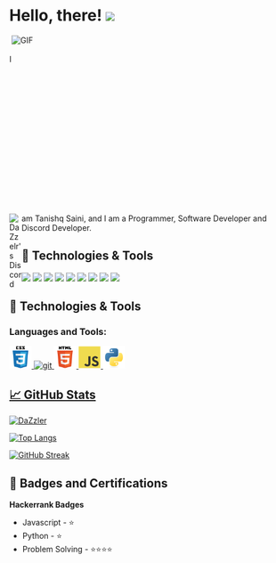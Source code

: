 # Hello, there! <img src="https://raw.githubusercontent.com/MartinHeinz/MartinHeinz/master/wave.gif" width="30px">
 <img align="right" alt="GIF" src="https://github.com/abhisheknaiidu/abhisheknaiidu/blob/master/code.gif?raw=true" width="500" height="320" />

<a href="https://discord.gg/R9TYVk7GKD">
  <img align="left" alt="DaZzelr's Discord" width="22px" src="https://raw.githubusercontent.com/peterthehan/peterthehan/master/assets/discord.svg" />
</a>
<br><br>
I am Tanishq Saini, and I am a Programmer, Software Developer and Discord Developer. 
  
## 🔧 Technologies & Tools
![](https://img.shields.io/badge/OS-Windows_11-informational?style=flat&logo=windows&logoColor=white&color=8d81c2)
![](https://img.shields.io/badge/Editor-VS_Code-informational?style=flat&logo=visual-studio-code&logoColor=white&color=007acc)
![](https://img.shields.io/badge/Code-Python-informational?style=flat&logo=python&logoColor=white&color=356a97)
![](https://img.shields.io/badge/Code-JavaScript-informational?style=flat&logo=javascript&logoColor=white&color=e9d44d)
![](https://img.shields.io/badge/Code-HTML-informational?style=flat&logo=html5&logoColor=white&color=ffa500)
![](https://img.shields.io/badge/Code-CSS-informational?style=flat&logo=css3&logoColor=white&color=0000ff)
![](https://img.shields.io/badge/Shell-cmd-informational?style=flat&logo=powershell&logoColor=white&color=000)
![](https://img.shields.io/badge/Shell-powershell-informational?style=flat&logo=powershell&logoColor=white&color=00008b)
![](https://img.shields.io/badge/Tools-Netlify-informational?style=flat&logo=heroku&logoColor=white&color=430098)

## 🔧 Technologies & Tools
<h3 align="left">Languages and Tools:</h3>
<a href="https://www.w3schools.com/css/" target="_blank"> <img src="https://raw.githubusercontent.com/devicons/devicon/master/icons/css3/css3-original-wordmark.svg" alt="css3" width="40" height="40"/> </a> <a href="https://git-scm.com/" target="_blank"> <img src="https://www.vectorlogo.zone/logos/git-scm/git-scm-icon.svg" alt="git" width="40" height="40"/> </a> <a href="https://www.w3.org/html/" target="_blank"> <img src="https://raw.githubusercontent.com/devicons/devicon/master/icons/html5/html5-original-wordmark.svg" alt="html5" width="40" height="40"/> </a> </a> <a href="https://developer.mozilla.org/en-US/docs/Web/JavaScript" target="_blank"> <img src="https://raw.githubusercontent.com/devicons/devicon/master/icons/javascript/javascript-original.svg" alt="javascript" width="40" height="40"/> </a> <a href="https://www.python.org" target="_blank"> <img src="https://raw.githubusercontent.com/devicons/devicon/master/icons/python/python-original.svg" alt="python" width="40" height="40"/>

## &#x1f4c8; GitHub Stats

[![DaZzler](https://github-readme-stats.vercel.app/api?username=DaZzelr&show_icons=true&theme=tokyonight)](https://github.com/DaZzelr)

[![Top Langs](https://github-readme-stats.vercel.app/api/top-langs/?username=DaZzelr&layout=compact&hide_border=true&theme=tokyonight)](https://github.com/anuraghazra/github-readme-stats)  

[![GitHub Streak](http://github-readme-streak-stats.herokuapp.com?user=DaZzler&theme=tokyonight)](https://git.io/streak-stats)

##  📜  Badges and Certifications
**Hackerrank Badges**

- Javascript  - ⭐
- Python - ⭐
- Problem Solving - ⭐⭐⭐⭐
